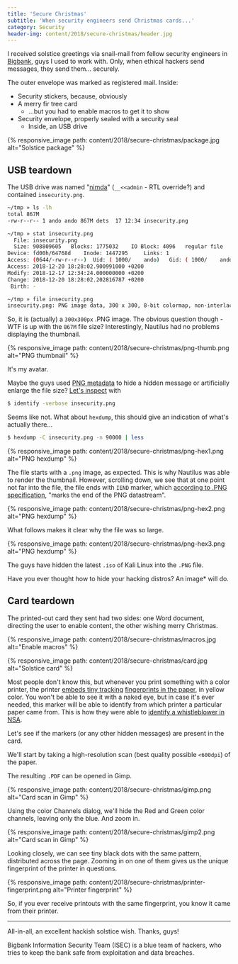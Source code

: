 ```yaml
---
title: 'Secure Christmas'
subtitle: 'When security engineers send Christmas cards...'
category: Security
header-img: content/2018/secure-christmas/header.jpg
---
```


I received solstice greetings via snail-mail from fellow security engineers in [Bigbank](https://bigbank.eu), guys I used to work with.
Only, when ethical hackers send messages, they send them... securely.

The outer envelope was marked as registered mail. Inside:

- Security stickers, because, obviously
- A merry fir tree card
    - ...but you had to enable macros to get it to show
- Security envelope, properly sealed with a security seal
    - Inside, an USB drive


{% responsive_image path: content/2018/secure-christmas/package.jpg alt="Solstice package" %}


## USB teardown

The USB drive was named "[nimda](https://en.wikipedia.org/wiki/Nimda)" (`__<<admin` - RTL override?) and contained `insecurity.png`.


```bash
~/tmp » ls -lh
total 867M
-rw-r--r-- 1 ando ando 867M dets  17 12:34 insecurity.png

~/tmp » stat insecurity.png 
  File: insecurity.png
  Size: 908809605 	Blocks: 1775032    IO Block: 4096   regular file
Device: fd00h/64768d	Inode: 1447295     Links: 1
Access: (0644/-rw-r--r--)  Uid: ( 1000/    ando)   Gid: ( 1000/    ando)
Access: 2018-12-20 18:28:02.900991000 +0200
Modify: 2018-12-17 12:34:24.000000000 +0200
Change: 2018-12-20 18:28:02.202816787 +0200
 Birth: -

~/tmp » file insecurity.png 
insecurity.png: PNG image data, 300 x 300, 8-bit colormap, non-interlaced
```


So, it is (actually) a `300x300px` .PNG image. The obvious question though - WTF is up with the `867M` file size?
Interestingly, Nautilus had no problems displaying the thumbnail.

{% responsive_image path: content/2018/secure-christmas/png-thumb.png alt="PNG thumbnail" %}

It's my avatar.

Maybe the guys used [PNG metadata](https://www.w3.org/TR/PNG/#11textinfo) to hide a hidden message or artificially
enlarge the file size? [Let's inspect](/content/2018/secure-christmas/metadata.txt) with

```bash
$ identify -verbose insecurity.png
```

Seems like not. What about `hexdump`, this should give an indication of what's actually there...

```bash
$ hexdump -C insecurity.png -n 90000 | less
```

{% responsive_image path: content/2018/secure-christmas/png-hex1.png alt="PNG hexdump" %}

The file starts with a `.png` image, as expected. This is why Nautilus was able to render the thumbnail.
However, scrolling down, we see that at one point not far into the file, the file ends with
`IEND` marker, which [according to .PNG specification](https://www.w3.org/TR/PNG/#11IEND),
"marks the end of the PNG datastream".

{% responsive_image path: content/2018/secure-christmas/png-hex2.png alt="PNG hexdump" %}

What follows makes it clear why the file was so large.

{% responsive_image path: content/2018/secure-christmas/png-hex3.png alt="PNG hexdump" %}

The guys have hidden the latest `.iso` of Kali Linux into the `.PNG` file.

Have you ever thought how to hide your hacking distros? An image* will do.

## Card teardown

The printed-out card they sent had two sides: one Word document, directing the user to
enable content, the other wishing merry Christmas.

{% responsive_image path: content/2018/secure-christmas/macros.jpg alt="Enable macros" %}

{% responsive_image path: content/2018/secure-christmas/card.jpg alt="Solstice card" %}

Most people don't know this, but whenever you print something with a color printer, the printer
[embeds tiny tracking](https://en.wikipedia.org/wiki/Machine_Identification_Code)
[fingerprints in the paper](http://seeingyellow.com/), in yellow color.
You won't be able to see it with a naked eye, but in case it's ever needed,
this marker will be able to identify from which printer a particular paper came from.
This is how they were able to [identify a whistleblower in NSA](https://mashable.com/2017/06/06/printer-dots-nsa-leak).

Let's see if the markers (or any other hidden messages) are present in the card.

We'll start by taking a high-resolution scan (best quality possible `<600dpi`) of the paper.

The resulting `.PDF` can be opened in Gimp.

{% responsive_image path: content/2018/secure-christmas/gimp.png alt="Card scan in Gimp" %}

Using the color Channels dialog, we'll hide the Red and Green color channels, leaving only the blue.
And zoom in.

{% responsive_image path: content/2018/secure-christmas/gimp2.png alt="Card scan in Gimp" %}

Looking closely, we can see tiny black dots with the same pattern, distributed across the page.
Zooming in on one of them gives us the unique fingerprint of the printer in questions.

{% responsive_image path: content/2018/secure-christmas/printer-fingerprint.png alt="Printer fingerprint" %}

So, if you ever receive printouts with the same fingerprint, you know it came from their printer.

-----------

All-in-all, an excellent hackish solstice wish. Thanks, guys!

Bigbank Information Security Team (ISEC) is a blue team of hackers, who tries to keep the bank safe from
exploitation and data breaches.
